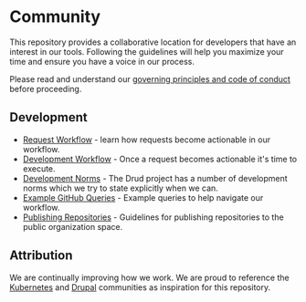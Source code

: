 # Community
This repository provides a collaborative location for developers that have an interest in our tools.  Following the guidelines will help you maximize your time and ensure you have a voice in our process.

Please read and understand our [governing principles and code of conduct](governance.md) before proceeding.

## Development
* [Request Workflow](development/issue_workflow.md) - learn how requests become actionable in our workflow.
* [Development Workflow](development/development_workflow.md) - Once a request becomes actionable it's time to execute.
* [Development Norms](development/development_norms.md) - The Drud project has a number of development norms which we try to state explicitly when we can.
* [Example GitHub Queries](development/example_github_queries.md) - Example queries to help navigate our workflow.
* [Publishing Repositories](development/publishing_repositories.md) - Guidelines for publishing repositories to the public organization space.

## Attribution
We are continually improving how we work.  We are proud to reference the [Kubernetes](https://github.com/kubernetes/community) and [Drupal](https://www.drupal.org/community) communities as  inspiration for this repository.
